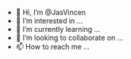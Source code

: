 - 👋 Hi, I’m @JasVincen
- 👀 I’m interested in ...
- 🌱 I’m currently learning ...
- 💞️ I’m looking to collaborate on ...
- 📫 How to reach me ...

<!---
JasVincen/JasVincen is a ✨ special ✨ repository because its `README.md` (this file) appears on your GitHub profile.
You can click the Preview link to take a look at your changes.
--->
